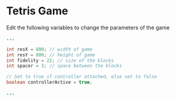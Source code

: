# Tetris Game 

Edit the following variables to change the parameters of the game

```java
...

int resX = 800; // width of game
int resY = 800; // height of game
int fidelity = 22; // size of the blocks
int spacer = 3; // space between the blocks

// Set to true if controller attached, else set to false
boolean controllerActive = true; 

...
```